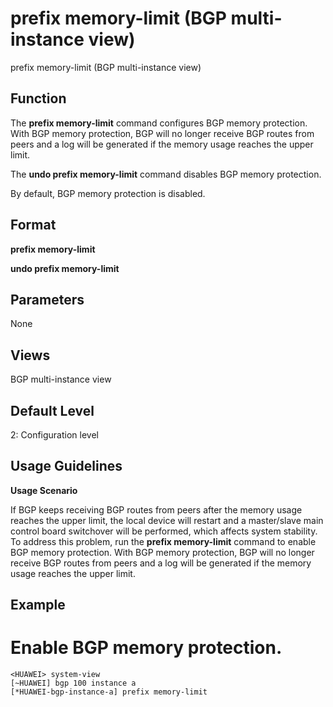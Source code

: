 prefix memory-limit (BGP multi-instance view)
=============================================

prefix memory-limit (BGP multi-instance view)

Function
--------



The **prefix memory-limit** command configures BGP memory protection. With BGP memory protection, BGP will no longer receive BGP routes from peers and a log will be generated if the memory usage reaches the upper limit.

The **undo prefix memory-limit** command disables BGP memory protection.



By default, BGP memory protection is disabled.


Format
------

**prefix memory-limit**

**undo prefix memory-limit**


Parameters
----------

None

Views
-----

BGP multi-instance view


Default Level
-------------

2: Configuration level


Usage Guidelines
----------------

**Usage Scenario**



If BGP keeps receiving BGP routes from peers after the memory usage reaches the upper limit, the local device will restart and a master/slave main control board switchover will be performed, which affects system stability. To address this problem, run the **prefix memory-limit** command to enable BGP memory protection. With BGP memory protection, BGP will no longer receive BGP routes from peers and a log will be generated if the memory usage reaches the upper limit.




Example
-------

# Enable BGP memory protection.
```
<HUAWEI> system-view
[~HUAWEI] bgp 100 instance a
[*HUAWEI-bgp-instance-a] prefix memory-limit

```